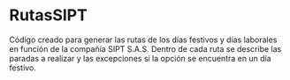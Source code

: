 # RutasSIPT
Código creado para generar las rutas de los días festivos y días laborales en función de la compañía SIPT S.A.S. Dentro de cada ruta se describe las paradas a realizar y las excepciones si la opción se encuentra en un día festivo. 
